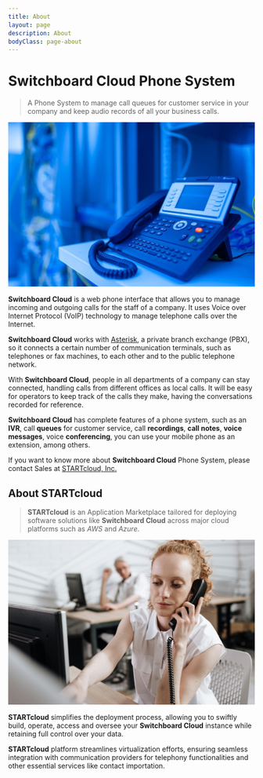 ```yaml
---
title: About
layout: page
description: About
bodyClass: page-about
---
```


# Switchboard Cloud Phone System

> A Phone System to manage call queues for customer service in your company and keep audio records of all your business calls.


![Customer Service](/images/voip_phone.jpg)


**Switchboard Cloud** is a web phone interface that allows you to manage incoming and outgoing calls for the staff of a company. It uses Voice over Internet Protocol (VoIP) technology to manage telephone calls over the Internet.

**Switchboard Cloud** works with [Asterisk](https://www.asterisk.org/), a private branch exchange (PBX), so it connects a certain number of communication terminals, such as telephones or fax machines, to each other and to the public telephone network.

With **Switchboard Cloud**, people in all departments of a company can stay connected, handling calls from different offices as local calls. It will be easy for operators to keep track of the calls they make, having the conversations recorded for reference.

**Switchboard Cloud** has complete features of a phone system, such as an **IVR**, call **queues** for customer service, call **recordings**, **call notes**, **voice messages**, voice **conferencing**, you can use your mobile phone as an extension, among others.

If you want to know more about **Switchboard Cloud** Phone System, please contact Sales at [STARTcloud, Inc.][startcloud-contactus]

[startcloud-contactus]: https://startcloud.com/contact-us.html


## About STARTcloud


> **STARTcloud** is an Application Marketplace tailored for deploying software solutions like **Switchboard Cloud** across major cloud platforms such as _AWS_ and _Azure_.


![VoIP Phone PBX](/images/support_agent.jpg)


**STARTcloud** simplifies the deployment process, allowing you to swiftly build, operate, access and oversee your **Switchboard Cloud** instance while retaining full control over your data.

**STARTcloud** platform streamlines virtualization efforts, ensuring seamless integration with communication providers for telephony functionalities and other essential services like contact importation.
